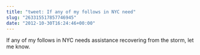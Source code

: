 ```yaml
---
title: "tweet: If any of my follows in NYC need"
slug: "263315517857746945"
date: "2012-10-30T16:24:46+00:00"
---
```

If any of my follows in NYC needs assistance recovering from the storm, let me know.